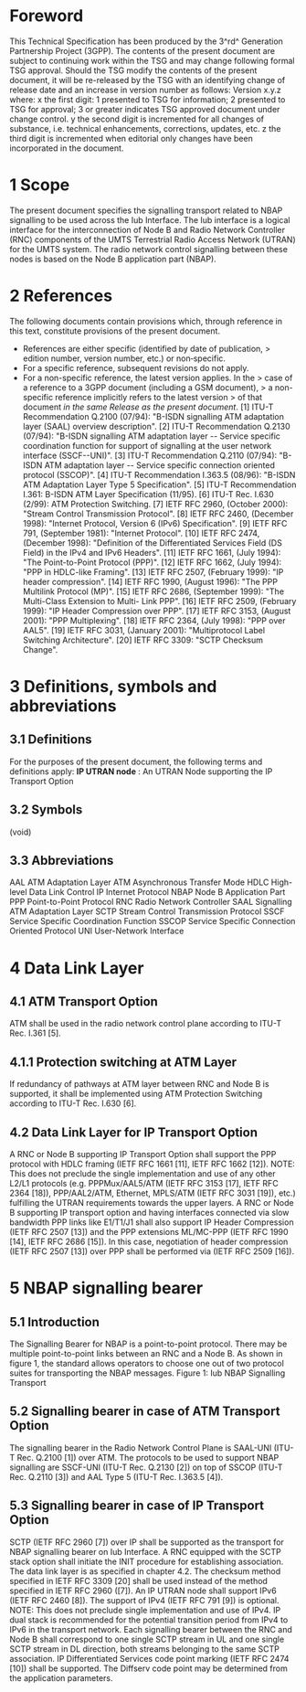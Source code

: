 # Foreword
This Technical Specification has been produced by the 3^rd^ Generation
Partnership Project (3GPP).
The contents of the present document are subject to continuing work within the
TSG and may change following formal TSG approval. Should the TSG modify the
contents of the present document, it will be re-released by the TSG with an
identifying change of release date and an increase in version number as
follows:
Version x.y.z
where:
x the first digit:
1 presented to TSG for information;
2 presented to TSG for approval;
3 or greater indicates TSG approved document under change control.
y the second digit is incremented for all changes of substance, i.e. technical
enhancements, corrections, updates, etc.
z the third digit is incremented when editorial only changes have been
incorporated in the document.
# 1 Scope
The present document specifies the signalling transport related to NBAP
signalling to be used across the Iub Interface. The Iub interface is a logical
interface for the interconnection of Node B and Radio Network Controller (RNC)
components of the UMTS Terrestrial Radio Access Network (UTRAN) for the UMTS
system. The radio network control signalling between these nodes is based on
the Node B application part (NBAP).
# 2 References
The following documents contain provisions which, through reference in this
text, constitute provisions of the present document.
  * References are either specific (identified by date of publication, > edition number, version number, etc.) or non‑specific.
  * For a specific reference, subsequent revisions do not apply.
  * For a non-specific reference, the latest version applies. In the > case of a reference to a 3GPP document (including a GSM document), > a non-specific reference implicitly refers to the latest version > of that document _in the same Release as the present document_.
[1] ITU-T Recommendation Q.2100 (07/94): \"B-ISDN signalling ATM adaptation
layer (SAAL) overview description\".
[2] ITU-T Recommendation Q.2130 (07/94): \"B-ISDN signalling ATM adaptation
layer -- Service specific coordination function for support of signalling at
the user network interface (SSCF--UNI)\".
[3] ITU-T Recommendation Q.2110 (07/94): \"B-ISDN ATM adaptation layer \--
Service specific connection oriented protocol (SSCOP)\".
[4] ITU-T Recommendation I.363.5 (08/96): \"B-ISDN ATM Adaptation Layer Type 5
Specification\".
[5] ITU-T Recommendation I.361: B-ISDN ATM Layer Specification (11/95).
[6] ITU-T Rec. I.630 (2/99): ATM Protection Switching.
[7] IETF RFC 2960, (October 2000): \"Stream Control Transmission Protocol\".
[8] IETF RFC 2460, (December 1998): \"Internet Protocol, Version 6 (IPv6)
Specification\".
[9] IETF RFC 791, (September 1981): \"Internet Protocol\".
[10] IETF RFC 2474, (December 1998): \"Definition of the Differentiated
Services Field (DS Field) in the IPv4 and IPv6 Headers\".
[11] IETF RFC 1661, (July 1994): \"The Point-to-Point Protocol (PPP)\".
[12] IETF RFC 1662, (July 1994): \"PPP in HDLC-like Framing\".
[13] IETF RFC 2507, (February 1999): \"IP header compression\".
[14] IETF RFC 1990, (August 1996): \"The PPP Multilink Protocol (MP)\".
[15] IETF RFC 2686, (September 1999): \"The Multi-Class Extension to Multi-
Link PPP\".
[16] IETF RFC 2509, (February 1999): \"IP Header Compression over PPP\".
[17] IETF RFC 3153, (August 2001): \"PPP Multiplexing\".
[18] IETF RFC 2364, (July 1998): \"PPP over AAL5\".
[19] IETF RFC 3031, (January 2001): \"Multiprotocol Label Switching
Architecture\".
[20] IETF RFC 3309: \"SCTP Checksum Change\".
# 3 Definitions, symbols and abbreviations
## 3.1 Definitions
For the purposes of the present document, the following terms and definitions
apply:
**IP UTRAN node** : An UTRAN Node supporting the IP Transport Option
## 3.2 Symbols
(void)
## 3.3 Abbreviations
AAL ATM Adaptation Layer
ATM Asynchronous Transfer Mode
HDLC High-level Data Link Control
IP Internet Protocol
NBAP Node B Application Part
PPP Point-to-Point Protocol
RNC Radio Network Controller
SAAL Signalling ATM Adaptation Layer
SCTP Stream Control Transmission Protocol
SSCF Service Specific Coordination Function
SSCOP Service Specific Connection Oriented Protocol
UNI User-Network Interface
# 4 Data Link Layer
## 4.1 ATM Transport Option
ATM shall be used in the radio network control plane according to ITU-T Rec.
I.361 [5].
## 4.1.1 Protection switching at ATM Layer
If redundancy of pathways at ATM layer between RNC and Node B is supported, it
shall be implemented using ATM Protection Switching according to ITU-T Rec.
I.630 [6].
## 4.2 Data Link Layer for IP Transport Option
A RNC or Node B supporting IP Transport Option shall support the PPP protocol
with HDLC framing (IETF RFC 1661 [11], IETF RFC 1662 [12]).
NOTE: This does not preclude the single implementation and use of any other
L2/L1 protocols (e.g. PPPMux/AAL5/ATM (IETF RFC 3153 [17], IETF RFC 2364
[18]), PPP/AAL2/ATM, Ethernet, MPLS/ATM (IETF RFC 3031 [19]), etc.) fulfilling
the UTRAN requirements towards the upper layers.
A RNC or Node B supporting IP transport option and having interfaces connected
via slow bandwidth PPP links like E1/T1/J1 shall also support IP Header
Compression (IETF RFC 2507 [13]) and the PPP extensions ML/MC-PPP (IETF RFC
1990 [14], IETF RFC 2686 [15]). In this case, negotiation of header
compression (IETF RFC 2507 [13]) over PPP shall be performed via (IETF RFC
2509 [16]).
# 5 NBAP signalling bearer
## 5.1 Introduction
The Signalling Bearer for NBAP is a point-to-point protocol. There may be
multiple point-to-point links between an RNC and a Node B. As shown in figure
1, the standard allows operators to choose one out of two protocol suites for
transporting the NBAP messages.
Figure 1: Iub NBAP Signalling Transport
## 5.2 Signalling bearer in case of ATM Transport Option
The signalling bearer in the Radio Network Control Plane is SAAL-UNI (ITU-T
Rec. Q.2100 [1]) over ATM. The protocols to be used to support NBAP signalling
are SSCF-UNI (ITU-T Rec. Q.2130 [2]) on top of SSCOP (ITU-T Rec. Q.2110 [3])
and AAL Type 5 (ITU-T Rec. I.363.5 [4]).
## 5.3 Signalling bearer in case of IP Transport Option
SCTP (IETF RFC 2960 [7]) over IP shall be supported as the transport for NBAP
signalling bearer on Iub Interface. A RNC equipped with the SCTP stack option
shall initiate the INIT procedure for establishing association. The data link
layer is as specified in chapter 4.2.
The checksum method specified in IETF RFC 3309 [20] shall be used instead of
the method specified in IETF RFC 2960 ([7]).
An IP UTRAN node shall support IPv6 (IETF RFC 2460 [8]). The support of IPv4
(IETF RFC 791 [9]) is optional.
NOTE: This does not preclude single implementation and use of IPv4.
IP dual stack is recommended for the potential transition period from IPv4 to
IPv6 in the transport network.
Each signalling bearer between the RNC and Node B shall correspond to one
single SCTP stream in UL and one single SCTP stream in DL direction, both
streams belonging to the same SCTP association.
IP Differentiated Services code point marking (IETF RFC 2474 [10]) shall be
supported. The Diffserv code point may be determined from the application
parameters.
#